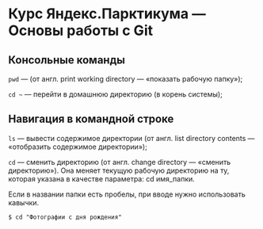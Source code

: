 # Курс Яндекс.Парктикума — Основы работы с Git

## Консольные команды

`pwd` — (от англ. print working directory — «показать рабочую папку»);

`cd ~` — перейти в домашнюю директорию (в корень системы);

## Навигация в командной строке

`ls` — вывести содержимое директории (от англ. list directory contents — «отобразить содержимое директории»);

`cd` — сменить директорию (от англ. change directory — «сменить директорию»). Она меняет текущую рабочую директорию на ту, которая указана в качестве параметра: cd имя_папки.

Если в названии папки есть пробелы, при вводе нужно использовать кавычки.

```
$ cd "Фотографии с дня рождения"
```
